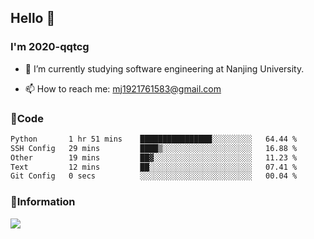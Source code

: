 ## Hello 👋


### I'm 2020-qqtcg

- 🔭 I’m currently studying software engineering at Nanjing University. 
<!-- - 🌱 I’m currently learning MLsys and -->
<!-- - 👯 I’m looking to collaborate on ... -->
<!-- - 🤔 I’m looking for help with ... -->
<!-- - 💬 Ask me about ... -->
- 📫 How to reach me: mj1921761583@gmail.com
<!-- - 😄 Pronouns: ... -->
<!-- - ⚡ Fun fact: ... -->

### 🌱Code
<!--START_SECTION:waka-->

```txt
Python       1 hr 51 mins    ████████████████░░░░░░░░░   64.44 %
SSH Config   29 mins         ████▒░░░░░░░░░░░░░░░░░░░░   16.88 %
Other        19 mins         ██▓░░░░░░░░░░░░░░░░░░░░░░   11.23 %
Text         12 mins         ██░░░░░░░░░░░░░░░░░░░░░░░   07.41 %
Git Config   0 secs          ░░░░░░░░░░░░░░░░░░░░░░░░░   00.04 %
```

<!--END_SECTION:waka-->

### 💬Information
![](https://github-readme-stats.vercel.app/api?username=2020-qqtcg&theme=buefy&hide_border=false)


<!-- <div align="center"> <img src="https://github-readme-activity-graph.vercel.app/graph?username=2020-qqtcg&theme=minimal" /> </div> -->


